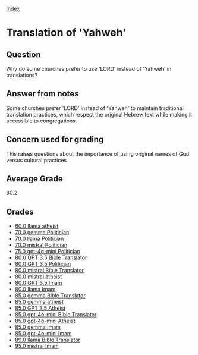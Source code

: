 
[Index](../index.md)
# Translation of 'Yahweh'
## Question
Why do some churches prefer to use 'LORD' instead of 'Yahweh' in translations?

## Answer from notes
Some churches prefer 'LORD' instead of 'Yahweh' to maintain traditional translation practices, which respect the original Hebrew text while making it accessible to congregations.

## Concern used for grading
This raises questions about the importance of using original names of God versus cultural practices.

## Average Grade
80.2

## Grades
 * [60.0 llama atheist](../answers/llama_atheist/Translation_of_'Yahweh'.md)
 * [70.0 gemma Politician](../answers/gemma_Politician/Translation_of_'Yahweh'.md)
 * [70.0 llama Politician](../answers/llama_Politician/Translation_of_'Yahweh'.md)
 * [70.0 mistral Politician](../answers/mistral_Politician/Translation_of_'Yahweh'.md)
 * [75.0 gpt-4o-mini Politician](../answers/gpt-4o-mini_Politician/Translation_of_'Yahweh'.md)
 * [80.0 GPT 3.5 Bible Translator](../answers/GPT_3.5_Bible_Translator/Translation_of_'Yahweh'.md)
 * [80.0 GPT 3.5 Politician](../answers/GPT_3.5_Politician/Translation_of_'Yahweh'.md)
 * [80.0 mistral Bible Translator](../answers/mistral_Bible_Translator/Translation_of_'Yahweh'.md)
 * [80.0 mistral atheist](../answers/mistral_atheist/Translation_of_'Yahweh'.md)
 * [80.0 GPT 3.5 Imam](../answers/GPT_3.5_Imam/Translation_of_'Yahweh'.md)
 * [80.0 llama Imam](../answers/llama_Imam/Translation_of_'Yahweh'.md)
 * [85.0 gemma Bible Translator](../answers/gemma_Bible_Translator/Translation_of_'Yahweh'.md)
 * [85.0 gemma atheist](../answers/gemma_atheist/Translation_of_'Yahweh'.md)
 * [85.0 GPT 3.5 Atheist](../answers/GPT_3.5_Atheist/Translation_of_'Yahweh'.md)
 * [85.0 gpt-4o-mini Bible Translator](../answers/gpt-4o-mini_Bible_Translator/Translation_of_'Yahweh'.md)
 * [85.0 gpt-4o-mini Atheist](../answers/gpt-4o-mini_Atheist/Translation_of_'Yahweh'.md)
 * [85.0 gemma Imam](../answers/gemma_Imam/Translation_of_'Yahweh'.md)
 * [85.0 gpt-4o-mini Imam](../answers/gpt-4o-mini_Imam/Translation_of_'Yahweh'.md)
 * [89.0 llama Bible Translator](../answers/llama_Bible_Translator/Translation_of_'Yahweh'.md)
 * [95.0 mistral Imam](../answers/mistral_Imam/Translation_of_'Yahweh'.md)
